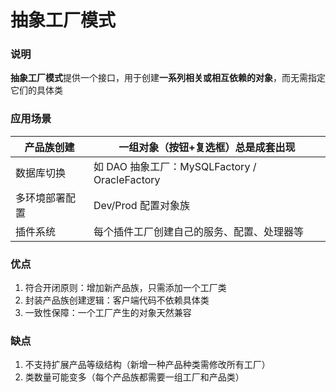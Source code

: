# 抽象工厂模式
### 说明
**抽象工厂模式**提供一个接口，用于创建**一系列相关或相互依赖的对象**，而无需指定它们的具体类

### 应用场景
| 产品族创建 | 一组对象（按钮+复选框）总是成套出现 |
|---|---|
| 数据库切换 | 如 DAO 抽象工厂：MySQLFactory / OracleFactory |
| 多环境部署配置 | Dev/Prod 配置对象族 |
| 插件系统 | 每个插件工厂创建自己的服务、配置、处理器等 |

### 优点
1. 符合开闭原则：增加新产品族，只需添加一个工厂类
2. 封装产品族创建逻辑：客户端代码不依赖具体类
3. 一致性保障：一个工厂产生的对象天然兼容

### 缺点
1. 不支持扩展产品等级结构（新增一种产品种类需修改所有工厂）
2. 类数量可能变多（每个产品族都需要一组工厂和产品类）